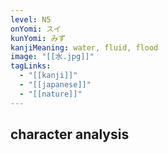 ```yaml
---
level: N5
onYomi: スイ
kunYomi: みず
kanjiMeaning: water, fluid, flood
image: "[[水.jpg]]"
tagLinks:
  - "[[kanji]]"
  - "[[japanese]]"
  - "[[nature]]"
---
```

## character analysis
